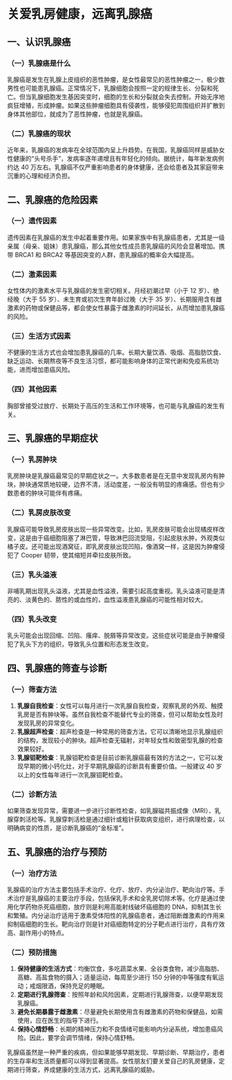 # 关爱乳房健康，远离乳腺癌

## 一、认识乳腺癌
### （一）乳腺癌是什么
乳腺癌是发生在乳腺上皮组织的恶性肿瘤，是女性最常见的恶性肿瘤之一，极少数男性也可能患乳腺癌。正常情况下，乳腺细胞会按照一定的规律生长、分裂和死亡。但当乳腺细胞发生基因突变时，细胞的生长和分裂就会失去控制，开始无序地疯狂增殖，形成肿瘤。如果这些肿瘤细胞具有侵袭性，能够侵犯周围组织并扩散到身体其他部位，就成为了恶性肿瘤，也就是乳腺癌。

### （二）乳腺癌的现状
近年来，乳腺癌的发病率在全球范围内呈上升趋势。在我国，乳腺癌同样是威胁女性健康的“头号杀手”，发病率逐年递增且有年轻化的倾向。据统计，每年新发病例约达 40 万左右。乳腺癌不仅严重影响患者的身体健康，还会给患者及其家庭带来沉重的心理和经济负担。

## 二、乳腺癌的危险因素
### （一）遗传因素
遗传因素在乳腺癌的发生中起着重要作用。如果家族中有乳腺癌患者，尤其是一级亲属（母亲、姐妹）患乳腺癌，那么其他女性成员患乳腺癌的风险会显著增加。携带 BRCA1 和 BRCA2 等基因突变的人群，患乳腺癌的概率会大幅提高。

### （二）激素因素
女性体内的激素水平与乳腺癌的发生密切相关。月经初潮过早（小于 12 岁）、绝经晚（大于 55 岁）、未生育或初次生育年龄过晚（大于 35 岁）、长期服用含有雌激素的药物或保健品等，都会使女性暴露于雌激素的时间延长，从而增加患乳腺癌的风险。

### （三）生活方式因素
不健康的生活方式也会增加患乳腺癌的几率。长期大量饮酒、吸烟、高脂肪饮食、缺乏运动、长期熬夜等不良生活习惯，都可能影响身体的正常代谢和免疫系统功能，进而增加患癌风险。

### （四）其他因素
胸部曾接受过放疗、长期处于高压的生活和工作环境等，也可能与乳腺癌的发生有关。

## 三、乳腺癌的早期症状
### （一）乳房肿块
乳房肿块是乳腺癌最常见的早期症状之一。大多数患者是在无意中发现乳房内有肿块，肿块通常质地较硬，边界不清，活动度差，一般没有明显的疼痛感。但也有少数患者的肿块可能伴有疼痛。

### （二）乳房皮肤改变
乳腺癌可能导致乳房皮肤出现一些异常改变。比如，乳房皮肤可能会出现橘皮样改变，这是由于癌细胞阻塞了淋巴管，导致淋巴回流受阻，引起皮肤水肿，外观类似橘子皮。还可能出现酒窝征，即乳房皮肤出现凹陷，像酒窝一样，这是因为肿瘤侵犯了 Cooper 韧带，使其缩短并牵拉皮肤所致。

### （三）乳头溢液
非哺乳期出现乳头溢液，尤其是血性溢液，需要引起高度重视。乳头溢液可能是清亮的、淡黄色的、脓性的或血性的，血性溢液患乳腺癌的可能性相对较大。

### （四）乳头改变
乳头可能会出现回缩、凹陷、瘙痒、脱屑等异常改变。这些症状可能是由于肿瘤侵犯了乳头下方的组织，导致乳头位置和形态发生改变。

## 四、乳腺癌的筛查与诊断
### （一）筛查方法
1. **乳腺自我检查**：女性可以每月进行一次乳腺自我检查，观察乳房的外观、触摸乳房是否有肿块等。虽然自我检查不能替代专业的筛查，但可以帮助女性及时发现乳房的异常变化。
2. **乳腺超声检查**：超声检查是一种常用的筛查方法，它可以清晰地显示乳腺组织的结构，发现较小的肿块。超声检查无辐射，对年轻女性和致密型乳腺的检查效果较好。
3. **乳腺钼靶检查**：乳腺钼靶检查是目前诊断乳腺癌最有效的方法之一，它可以发现早期的微小钙化灶，对于早期乳腺癌的诊断具有重要价值。一般建议 40 岁以上的女性每年进行一次乳腺钼靶检查。

### （二）诊断方法
如果筛查发现异常，需要进一步进行诊断性检查，如乳腺磁共振成像（MRI）、乳腺穿刺活检等。乳腺穿刺活检是通过细针或粗针获取病变组织，进行病理检查，以明确病变的性质，是诊断乳腺癌的“金标准”。

## 五、乳腺癌的治疗与预防
### （一）治疗方法
乳腺癌的治疗方法主要包括手术治疗、化疗、放疗、内分泌治疗、靶向治疗等。手术治疗是乳腺癌的主要治疗手段，包括保乳手术和全乳房切除术等。化疗是通过使用化学药物杀死癌细胞，放疗则是利用高能射线破坏癌细胞的 DNA，抑制其生长和繁殖。内分泌治疗适用于激素受体阳性的乳腺癌患者，通过阻断雌激素的作用来抑制癌细胞的生长。靶向治疗则是针对癌细胞特定的分子靶点进行治疗，具有疗效高、副作用小的特点。

### （二）预防措施
1. **保持健康的生活方式**：均衡饮食，多吃蔬菜水果、全谷类食物，减少高脂肪、高糖、高盐食物的摄入；适量运动，每周至少进行 150 分钟的中等强度有氧运动；戒烟限酒，保持充足的睡眠。
2. **定期进行乳腺筛查**：按照年龄和风险因素，定期进行乳腺筛查，以便早期发现乳腺癌。
3. **避免长期暴露于雌激素**：尽量避免长期使用含有雌激素的药物和保健品，如需使用，应在医生的指导下进行。
4. **保持心情舒畅**：长期的精神压力和不良情绪可能影响内分泌系统，增加患癌风险。因此，要学会调节情绪，保持心情舒畅。

乳腺癌虽然是一种严重的疾病，但如果能够早期发现、早期诊断、早期治疗，患者的生存率和生活质量都可以得到显著提高。女性朋友们要关爱自己的乳房健康，定期进行筛查，养成健康的生活方式，远离乳腺癌的威胁。 